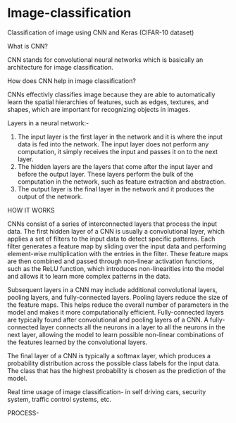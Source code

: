 # Image-classification
Classification of image using CNN and Keras (CIFAR-10 dataset) 

What is CNN?

CNN stands for convolutional neural networks which is basically an architecture for image classification.

How does CNN help in image classification?

CNNs effectivly classifies image because they are able to automatically learn the spatial hierarchies of features, such as edges, textures, and shapes, which are important for recognizing objects in images.

Layers in a neural network:-
1) The input layer is the first layer in the network and it is where the input data is fed into the network. The input layer does not perform any computation, it simply receives the input and passes it on to the next layer.
2) The hidden layers are the layers that come after the input layer and before the output layer. These layers perform the bulk of the computation in the network, such as feature extraction and abstraction. 
3) The output layer is the final layer in the network and it produces the output of the network.
   
HOW IT WORKS

CNNs consist of a series of interconnected layers that process the input data. The first hidden layer of a CNN is usually a convolutional layer, which applies a set of filters to the input data to detect specific patterns. Each filter generates a feature map by sliding over the input data and performing element-wise multiplication with the entries in the filter. These feature maps are then combined and passed through non-linear activation functions, such as the ReLU function, which introduces non-linearities into the model and allows it to learn more complex patterns in the data.

Subsequent layers in a CNN may include additional convolutional layers, pooling layers, and fully-connected layers. Pooling layers reduce the size of the feature maps. This helps reduce the overall number of parameters in the model and makes it more computationally efficient. Fully-connected layers are typically found after convolutional and pooling layers of a CNN. A fully-connected layer connects all the neurons in a layer to all the neurons in the next layer, allowing the model to learn possible non-linear combinations of the features learned by the convolutional layers.

The final layer of a CNN is typically a softmax layer, which produces a probability distribution across the possible class labels for the input data. The class that has the highest probability is chosen as the prediction of the model.

Real time usage of image classification- in self driving cars, security system, traffic control systems, etc.


PROCESS- 

